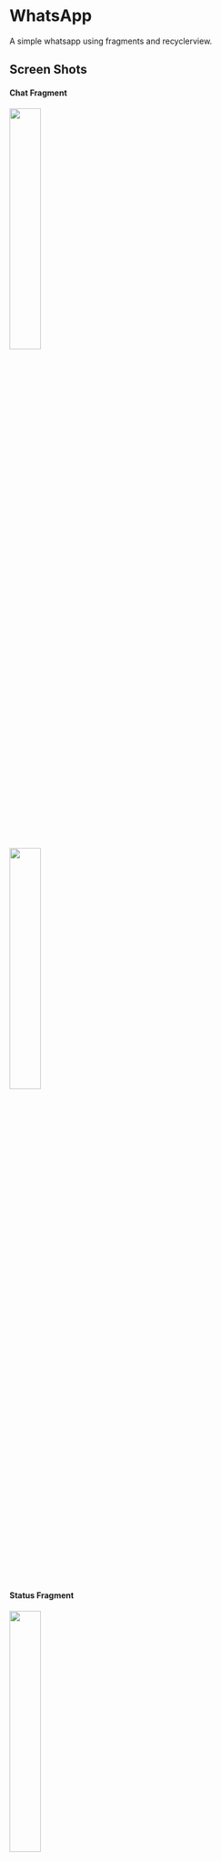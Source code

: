 # WhatsApp
A simple whatsapp using fragments and recyclerview.

## Screen Shots

#### Chat Fragment
<img 
  width="33%"
  src="https://user-images.githubusercontent.com/120078202/235705091-c31aace2-6f97-49cc-a3e0-4f9b2bff33af.jpg"/>

  <img 
  width="33%"
  src="https://user-images.githubusercontent.com/120078202/235705153-b30c3308-3c71-42bc-aee6-8f82e7fccc09.jpg"/>

#### Status Fragment
  <img 
  width="33%"
  src="https://user-images.githubusercontent.com/120078202/235705188-5ed0a6dc-86b9-476b-98aa-9f053f604de7.jpg"/>
  
  <img 
  width="33%"
  src="https://user-images.githubusercontent.com/120078202/235705235-850b05c8-ea5d-4267-9fa4-2785c6b8875b.jpg"/>

#### Call Fragment
  <img 
  width="33%"
  src="https://user-images.githubusercontent.com/120078202/235705263-b2a67550-3dc4-4c28-9c1d-cb667059cd10.jpg"/>
